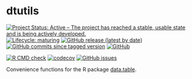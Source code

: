 # dtutils

<!-- badges: start -->
[![Project Status: Active – The project has reached a stable, usable state and is being actively developed.](https://www.repostatus.org/badges/latest/active.svg)](https://www.repostatus.org/#active)
[![Lifecycle: maturing](https://img.shields.io/badge/lifecycle-maturing-blue.svg)](https://www.tidyverse.org/lifecycle/#maturing)
[![GitHub release (latest by date)](https://img.shields.io/github/v/release/and3k/dtutils)](https://github.com/and3k/dtutils/releases)
[![GitHub commits since tagged version](https://img.shields.io/github/commits-since/and3k/dtutils/v0.1.0)](https://github.com/and3k/dtutils/commits/master)
[![GitHub](https://img.shields.io/github/license/and3k/dtutils)](https://github.com/and3k/dtutils/blob/master/LICENSE)

[![R CMD check](https://github.com/and3k/dtutils/workflows/R%20CMD%20check/badge.svg)](https://github.com/and3k/dtutils/actions?query=workflow%3A%22R+CMD+check%22)
[![codecov](https://codecov.io/gh/and3k/dtutils/branch/master/graph/badge.svg)](https://codecov.io/gh/and3k/dtutils)
[![GitHub issues](https://img.shields.io/github/issues/and3k/dtutils)](https://github.com/and3k/dtutils/issues)
<!-- badges: end -->

Convenience functions for the R package [data.table](https://github.com/Rdatatable/data.table).
